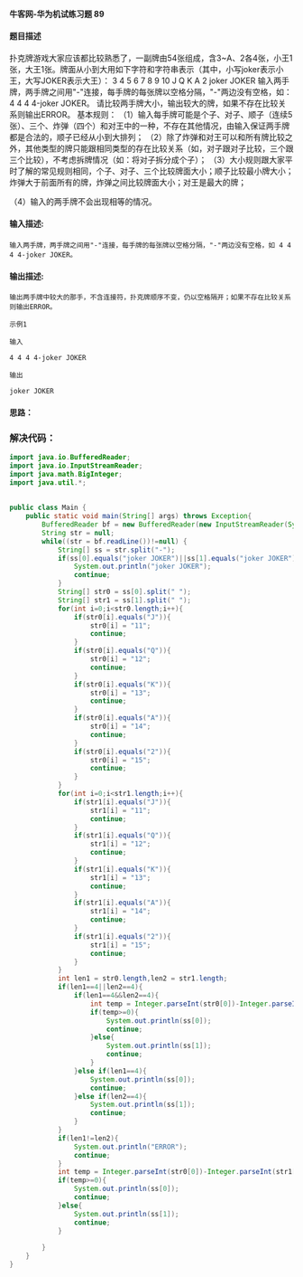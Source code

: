 #### 牛客网-华为机试练习题 89

#### 题目描述

扑克牌游戏大家应该都比较熟悉了，一副牌由54张组成，含3~A、2各4张，小王1张，大王1张。牌面从小到大用如下字符和字符串表示（其中，小写joker表示小王，大写JOKER表示大王）：
3 4 5 6 7 8 9 10 J Q K A 2 joker JOKER
输入两手牌，两手牌之间用"-"连接，每手牌的每张牌以空格分隔，"-"两边没有空格，如：4 4 4 4-joker JOKER。
请比较两手牌大小，输出较大的牌，如果不存在比较关系则输出ERROR。
基本规则：
（1）输入每手牌可能是个子、对子、顺子（连续5张）、三个、炸弹（四个）和对王中的一种，不存在其他情况，由输入保证两手牌都是合法的，顺子已经从小到大排列；
（2）除了炸弹和对王可以和所有牌比较之外，其他类型的牌只能跟相同类型的存在比较关系（如，对子跟对子比较，三个跟三个比较），不考虑拆牌情况（如：将对子拆分成个子）；
（3）大小规则跟大家平时了解的常见规则相同，个子、对子、三个比较牌面大小；顺子比较最小牌大小；炸弹大于前面所有的牌，炸弹之间比较牌面大小；对王是最大的牌；

（4）输入的两手牌不会出现相等的情况。

#### 输入描述:

```
输入两手牌，两手牌之间用"-"连接，每手牌的每张牌以空格分隔，"-"两边没有空格，如 4 4 4 4-joker JOKER。
```

#### 输出描述:

```
输出两手牌中较大的那手，不含连接符，扑克牌顺序不变，仍以空格隔开；如果不存在比较关系则输出ERROR。

示例1

输入

4 4 4 4-joker JOKER

输出

joker JOKER
```

#### 思路：

### 解决代码：

```java
import java.io.BufferedReader;
import java.io.InputStreamReader;
import java.math.BigInteger;
import java.util.*;
 
 
public class Main {
    public static void main(String[] args) throws Exception{
        BufferedReader bf = new BufferedReader(new InputStreamReader(System.in));
        String str = null;
        while((str = bf.readLine())!=null) {
            String[] ss = str.split("-");
            if(ss[0].equals("joker JOKER")||ss[1].equals("joker JOKER")){
                System.out.println("joker JOKER");
                continue;
            }
            String[] str0 = ss[0].split(" ");
            String[] str1 = ss[1].split(" ");
            for(int i=0;i<str0.length;i++){
                if(str0[i].equals("J")){
                    str0[i] = "11";
                    continue;
                }
                if(str0[i].equals("Q")){
                    str0[i] = "12";
                    continue;
                }
                if(str0[i].equals("K")){
                    str0[i] = "13";
                    continue;
                }
                if(str0[i].equals("A")){
                    str0[i] = "14";
                    continue;
                }
                if(str0[i].equals("2")){
                    str0[i] = "15";
                    continue;
                }
            }
            for(int i=0;i<str1.length;i++){
                if(str1[i].equals("J")){
                    str1[i] = "11";
                    continue;
                }
                if(str1[i].equals("Q")){
                    str1[i] = "12";
                    continue;
                }
                if(str1[i].equals("K")){
                    str1[i] = "13";
                    continue;
                }
                if(str1[i].equals("A")){
                    str1[i] = "14";
                    continue;
                }
                if(str1[i].equals("2")){
                    str1[i] = "15";
                    continue;
                }
            }
            int len1 = str0.length,len2 = str1.length;
            if(len1==4||len2==4){
                if(len1==4&&len2==4){
                    int temp = Integer.parseInt(str0[0])-Integer.parseInt(str1[0]);
                    if(temp>=0){
                        System.out.println(ss[0]);
                        continue;
                    }else{
                        System.out.println(ss[1]);
                        continue;
                    }
                }else if(len1==4){
                    System.out.println(ss[0]);
                    continue;
                }else if(len2==4){
                    System.out.println(ss[1]);
                    continue;
                }
            }
            if(len1!=len2){
                System.out.println("ERROR");
                continue;
            }
            int temp = Integer.parseInt(str0[0])-Integer.parseInt(str1[0]);
            if(temp>=0){
                System.out.println(ss[0]);
                continue;
            }else{
                System.out.println(ss[1]);
                continue;
            }
 
        }
    }
}
```


